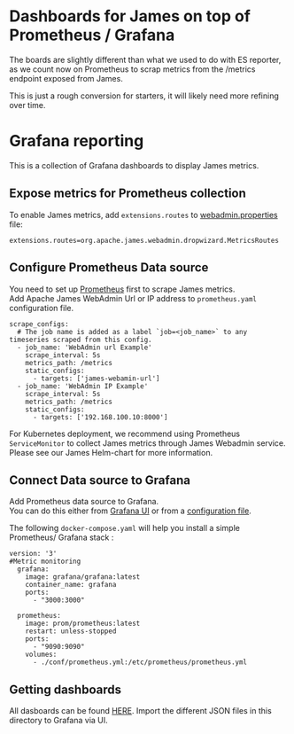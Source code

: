 # Dashboards for James on top of Prometheus / Grafana

The boards are slightly different than what we used to do with ES reporter, as we 
count now on Prometheus to scrap metrics from the /metrics endpoint exposed from James.

This is just a rough conversion for starters, it will likely need more refining over time.

# Grafana reporting

This is a collection of Grafana dashboards to display James metrics.

## Expose metrics for Prometheus collection

To enable James metrics, add ``extensions.routes`` to [webadmin.properties]( https://github.com/apache/james-project/blob/master/docs/modules/servers/pages/distributed/configure/webadmin.adoc) file:
```
extensions.routes=org.apache.james.webadmin.dropwizard.MetricsRoutes
```

## Configure Prometheus Data source
You need to set up [Prometheus](https://prometheus.io/docs/prometheus/latest/getting_started/) first to scrape James metrics.\
Add Apache James WebAdmin Url or IP address to `prometheus.yaml` configuration file.

```
scrape_configs:
  # The job name is added as a label `job=<job_name>` to any timeseries scraped from this config.
  - job_name: 'WebAdmin url Example'
    scrape_interval: 5s
    metrics_path: /metrics
    static_configs:
      - targets: ['james-webamin-url']
  - job_name: 'WebAdmin IP Example'
    scrape_interval: 5s
    metrics_path: /metrics
    static_configs:
      - targets: ['192.168.100.10:8000']      
```   
For Kubernetes deployment, we recommend using Prometheus `ServiceMonitor` to collect James metrics through James Webadmin service. Please see our James Helm-chart for more information.

## Connect Data source to Grafana

Add Prometheus data source to Grafana.\
You can do this either from [Grafana UI](https://prometheus.io/docs/visualization/grafana/) or from a [configuration file](https://grafana.com/docs/grafana/latest/datasources/prometheus/). 

The following `docker-compose.yaml` will help you install a simple Prometheus/ Grafana stack :

```
version: '3'
#Metric monitoring
  grafana:
    image: grafana/grafana:latest
    container_name: grafana
    ports:
      - "3000:3000"

  prometheus:
    image: prom/prometheus:latest
    restart: unless-stopped
    ports:
      - "9090:9090"
    volumes:
      - ./conf/prometheus.yml:/etc/prometheus/prometheus.yml
```

## Getting dashboards

All dasboards can be found [HERE](https://github.com/apache/james-project/tree/master/server/grafana-reporting/prometheus-datasource/). Import the different JSON files in this directory to Grafana via UI.